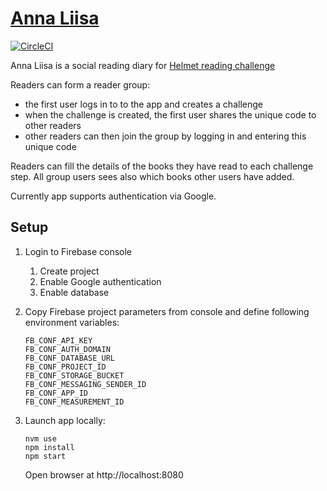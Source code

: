 # [Anna Liisa](https://fi.wikipedia.org/wiki/Anna_Liisa)

[![CircleCI](https://circleci.com/gh/lauravuo/anna-liisa.svg?style=svg)](https://circleci.com/gh/lauravuo/anna-liisa)

Anna Liisa is a social reading diary for [Helmet reading challenge](<https://www.helmet.fi/fi-FI/Tapahtumat_ja_vinkit/Uutispalat/Helmetlukuhaaste_2020(198681)>)

Readers can form a reader group:

- the first user logs in to to the app and creates a challenge
- when the challenge is created, the first user shares the unique code to other readers
- other readers can then join the group by logging in and entering this unique code

Readers can fill the details of the books they have read to each challenge step. All group users sees also which books other users have added.

Currently app supports authentication via Google.

## Setup

1. Login to Firebase console
   1. Create project
   1. Enable Google authentication
   1. Enable database
1. Copy Firebase project parameters from console and define following environment variables:

   ```
   FB_CONF_API_KEY
   FB_CONF_AUTH_DOMAIN
   FB_CONF_DATABASE_URL
   FB_CONF_PROJECT_ID
   FB_CONF_STORAGE_BUCKET
   FB_CONF_MESSAGING_SENDER_ID
   FB_CONF_APP_ID
   FB_CONF_MEASUREMENT_ID
   ```

1. Launch app locally:
   ```
   nvm use
   npm install
   npm start
   ```
   Open browser at http://localhost:8080
